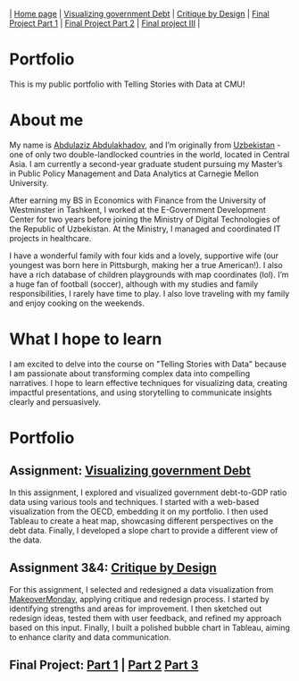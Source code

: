 | [Home page](https://aabdulakhadov.github.io/Portfolio/) | [Visualizing government Debt](/visualizing-government-debt.md) | [Critique by Design](/critique-by-design.md) | [Final Project Part 1](/Final-project-part1.md) | [Final Project Part 2](/Final-project-part2.md) | [Final project III](Final-project-part-three) |

# Portfolio
This is my public portfolio with Telling Stories with Data at CMU!

# About me
My name is [Abdulaziz Abdulakhadov](https://www.linkedin.com/in/aabdulakhadov/), and I’m originally from [Uzbekistan](https://www.youtube.com/watch?v=fvY0B4k5Pz8) - one of only two double-landlocked countries in the world, located in Central Asia. I am currently a second-year graduate student pursuing my Master’s in Public Policy Management and Data Analytics at Carnegie Mellon University.

After earning my BS in Economics with Finance from the University of Westminster in Tashkent, I worked at the E-Government Development Center for two years before joining the Ministry of Digital Technologies of the Republic of Uzbekistan. At the Ministry, I managed and coordinated IT projects in healthcare.

I have a wonderful family with four kids and a lovely, supportive wife (our youngest was born here in Pittsburgh, making her a true American!). I also have a rich database of children playgrounds with map coordinates (lol). I’m a huge fan of football (soccer), although with my studies and family responsibilities, I rarely have time to play. I also love traveling with my family and enjoy cooking on the weekends.

# What I hope to learn
I am excited to delve into the course on "Telling Stories with Data" because I am passionate about transforming complex data into compelling narratives. I hope to learn effective techniques for visualizing data, creating impactful presentations, and using storytelling to communicate insights clearly and persuasively.

# Portfolio
## Assignment: [Visualizing government Debt](/visualizing-government-debt.md)
In this assignment, I explored and visualized government debt-to-GDP ratio data using various tools and techniques. I started with a web-based visualization from the OECD, embedding it on my portfolio. I then used Tableau to create a heat map, showcasing different perspectives on the debt data. Finally, I developed a slope chart to provide a different view of the data.

## Assignment 3&4: [Critique by Design](/critique-by-design.md)
For this assignment, I selected and redesigned a data visualization from [MakeoverMonday](https://makeovermonday.co.uk/), applying critique and redesign process. I started by identifying strengths and areas for improvement. I then sketched out redesign ideas, tested them with user feedback, and refined my approach based on this input. Finally, I built a polished bubble chart in Tableau, aiming to enhance clarity and data communication.

## Final Project: [Part 1](/Final-project-part1.md) | [Part 2](/Final-project-part2.md) [Part 3](/Final-project-part2.md)
